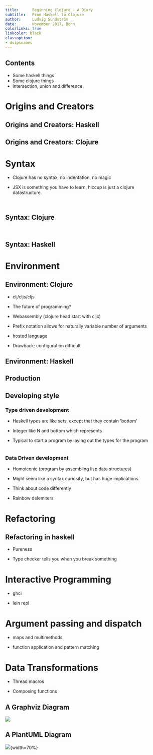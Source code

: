 ```yaml
---
title:      Beginning Clojure - A Diary
subtitle:   From Haskell to Clojure
author:     Ludvig Sundström
date:       November 2017, Bonn
colorlinks: true
linkcolor: black
classoption:
- dvipsnames
---
```


## Contents

- Some haskell things
- Some clojure things
- intersection, union and difference

# Origins and Creators

## Origins and Creators: Haskell

## Origins and Creators: Clojure

# Syntax

<!--- People that are used to some tool often that they like often
don't think about that theonce had to learn the rule/philosophy of
this tool.
-->

- Clojure has no syntax, no indentation, no magic

- JSX is something you have to learn, hiccup is just a clojure datastructure.

``` {.js include=src/listings/sample.js snippet=jsx}
```
``` {.clj include=src/listings/sample.clj snippet=hiccup}
```
## Syntax: Clojure

``` {.clj include=src/listings/sample.clj snippet=vars dedent=4}
```

``` {.clj include=src/listings/sample.clj snippet=vars dedent=4}
```

## Syntax: Haskell

# Environment

## Environment: Clojure

- clj/cljs/cljs

- The future of programming?

- Webassembly (clojure head start with cljc)

- Prefix notation allows for naturally variable number of arguments

- hosted language

- Drawback: configuration difficult

## Environment: Haskell

## Production

<!--- The joy and agony of haskell in production
-->

## Developing style

### Type driven development

- Haskell types are like sets, except that they contain 'bottom'

- Integer like N and bottom which represents

- Typical to start a program by laying out the types for the program

``` {.hs include=src/listings/Sample.hs snippet=type-driven-development}
```

### Data Driven development

- Homoiconic (program by assembling lisp data structures)

- Might seem like a syntax curiosity, but has huge implications.

- Think about code differently

- Rainbow delemiters

# Refactoring

## Refactoring in haskell

- Pureness

- Type checker tells you when you break something

# Interactive Programming

- ghci

- lein repl

# Argument passing and dispatch

- maps and multimethods

- function application and pattern matching

# Data Transformations

- Thread macros

- Composing functions

## A Graphviz Diagram

![](../diagrams/door.png)

## A PlantUML Diagram

![](../uml/activity.png){width=70%}
